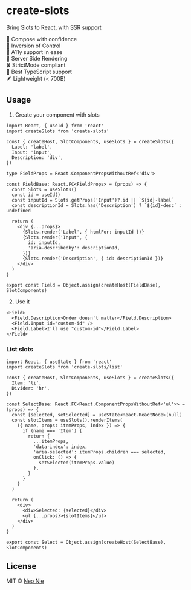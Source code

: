 # create-slots

Bring [Slots](https://github.com/reactjs/rfcs/pull/223) to React, with SSR support

🧩 Compose with confidence  
🤖 Inversion of Control  
🤞 A11y support in ease  
🎨 Server Side Rendering  
🍀 StrictMode compliant  
💪 Best TypeScript support  
🪶 Lightweight (< 700B)

## Usage

1. Create your component with slots

```tsx
import React, { useId } from 'react'
import createSlots from 'create-slots'

const { createHost, SlotComponents, useSlots } = createSlots({
  Label: 'label',
  Input: 'input',
  Description: 'div',
})

type FieldProps = React.ComponentPropsWithoutRef<'div'>

const FieldBase: React.FC<FieldProps> = (props) => {
  const Slots = useSlots()
  const id = useId()
  const inputId = Slots.getProps('Input')?.id || `${id}-label`
  const descriptionId = Slots.has('Description') ? `${id}-desc` : undefined

  return (
    <div {...props}>
      {Slots.render('Label', { htmlFor: inputId })}
      {Slots.render('Input', {
        id: inputId,
        'aria-describedby': descriptionId,
      })}
      {Slots.render('Description', { id: descriptionId })}
    </div>
  )
}

export const Field = Object.assign(createHost(FieldBase), SlotComponents)
```

2. Use it

```tsx
<Field>
  <Field.Description>Order doesn't matter</Field.Description>
  <Field.Input id="custom-id" />
  <Field.Label>I'll use "custom-id"</Field.Label>
</Field>
```

### List slots

```tsx
import React, { useState } from 'react'
import createSlots from 'create-slots/list'

const { createHost, SlotComponents, useSlots } = createSlots({
  Item: 'li',
  Divider: 'hr',
})

const SelectBase: React.FC<React.ComponentPropsWithoutRef<'ul'>> = (props) => {
  const [selected, setSelected] = useState<React.ReactNode>(null)
  const slotItems = useSlots().renderItems(
    ({ name, props: itemProps, index }) => {
      if (name === 'Item') {
        return {
          ...itemProps,
          'data-index': index,
          'aria-selected': itemProps.children === selected,
          onClick: () => {
            setSelected(itemProps.value)
          },
        }
      }
    }
  )

  return (
    <div>
      <div>Selected: {selected}</div>
      <ul {...props}>{slotItems}</ul>
    </div>
  )
}

export const Select = Object.assign(createHost(SelectBase), SlotComponents)
```

## License

MIT © [Neo Nie](https://github.com/nihgwu)
